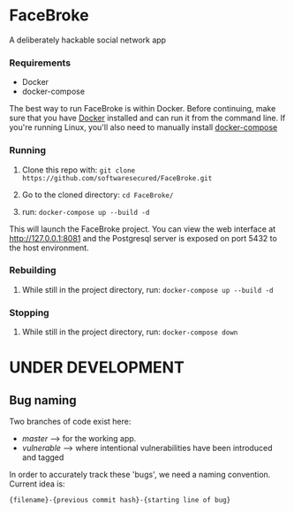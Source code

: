 # FaceBroke

A deliberately hackable social network app


### Requirements

- Docker
- docker-compose

The best way to run FaceBroke is within Docker. Before continuing, make sure that you have [Docker](https://www.docker.com/community-edition#/download)  installed and can run it from the command line.
If you're running Linux, you'll also need to manually install [docker-compose](https://docs.docker.com/compose/install/)

### Running

1. Clone this repo with: `git clone https://github.com/softwaresecured/FaceBroke.git`

2. Go to the cloned directory: `cd FaceBroke/`

3. run: `docker-compose up --build -d`

This will launch the FaceBroke project. You can view the web interface at http://127.0.0.1:8081 and the Postgresql server is exposed on port 5432 to the host environment.

### Rebuilding

1. While still in the project directory, run: `docker-compose up --build -d`

### Stopping

1. While still in the project directory, run: `docker-compose down`




# UNDER DEVELOPMENT

## Bug naming

Two branches of code exist here:

- _master_ --> for the working app.
- _vulnerable_ --> where intentional vulnerabilities have been introduced and tagged

In order to accurately track these 'bugs', we need a naming convention. Current idea is:

`{filename}-{previous commit hash}-{starting line of bug}`

